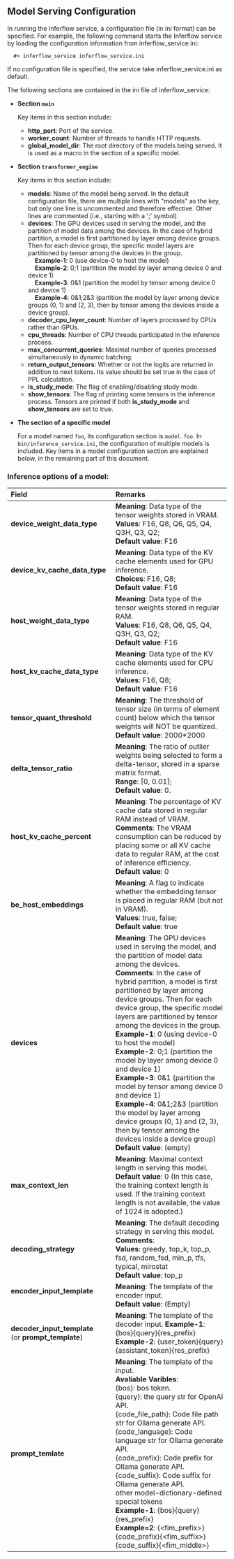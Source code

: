 ## Model Serving Configuration

In running the Inferflow service, a configuration file (in ini format) can be specified.
For example, the following command starts the Inferflow service by loading the configuration information from inferflow_service.ini:
  ```
    #> inferflow_service inferflow_service.ini
  ```

If no configuration file is specified, the service take inferflow_service.ini as default.

The following sections are contained in the ini file of inferflow_service:

* **Section ```main```**

  Key items in this section include:
    - **http_port**: Port of the service.
    - **worker_count**: Number of threads to handle HTTP requests.
    - **global_model_dir**: The root directory of the models being served. It is used as a macro in the section of a specific model.

* **Section ```transformer_engine```**

  Key items in this section include:
    - **models**: Name of the model being served. In the default configuration file, there are multiple lines with "models" as the key, but only one line is uncommented  and therefore effective. Other lines are commented (i.e., starting with a ';' symbol).
    - **devices**: The GPU devices used in serving the model, and the partition of model data among the devices. In the case of hybrid partition, a model is first partitioned by layer among device groups. Then for each device group, the specific model layers are partitioned by tensor among the devices in the group.
    <br>&nbsp;&nbsp;&nbsp;&nbsp;**Example-1**: 0 (use device-0 to host the model)
    <br>&nbsp;&nbsp;&nbsp;&nbsp;**Example-2**: 0;1 (partition the model by layer among device 0 and device 1)
    <br>&nbsp;&nbsp;&nbsp;&nbsp;**Example-3**: 0&1 (partition the model by tensor among device 0 and device 1)
    <br>&nbsp;&nbsp;&nbsp;&nbsp;**Example-4**: 0&1;2&3 (partition the model by layer among device groups (0, 1) and (2, 3), then by tensor among the devices inside a device group).
    - **decoder_cpu_layer_count**: Number of layers processed by CPUs rather than GPUs.
    - **cpu_threads**: Number of CPU threads participated in the inference process.
    - **max_concurrent_queries**: Maximal number of queries processed simultaneously in dynamic batching.
    - **return_output_tensors**: Whether or not the logits are returned in addition to next tokens. Its value should be set true in the case of PPL calculation.
    - **is_study_mode**: The flag of enabling/disabling study mode.
    - **show_tensors**: The flag of printing some tensors in the inference process. Tensors are printed if both **is_study_mode** and **show_tensors** are set to true.

* **The section of a specific model**

  For a model named ```foo```, its configuration section is ```model.foo```.
  In ```bin/inference_service.ini```, the configuration of multiple models is included.
  Key items in a model configuration section are explained below, in the remaining part of this document.

### Inference options of a model:

| Field | Remarks |
|:---------|:---------|
| **device_weight_data_type** | **Meaning**: Data type of the tensor weights stored in VRAM. <br>**Values**: F16, Q8, Q6, Q5, Q4, Q3H, Q3, Q2;<br>**Default value**: F16 |
| **device_kv_cache_data_type** | **Meaning**: Data type of the KV cache elements used for GPU inference.<br>**Choices**: F16, Q8;<br>**Default value**: F16 |
| **host_weight_data_type** | **Meaning**: Data type of the tensor weights stored in regular RAM. <br>**Values**: F16, Q8, Q6, Q5, Q4, Q3H, Q3, Q2;<br>**Default value**: F16 |
| **host_kv_cache_data_type** | **Meaning**: Data type of the KV cache elements used for CPU inference. <br>**Values**: F16, Q8;<br>**Default value**: F16 |
| **tensor_quant_threshold** | **Meaning**: The threshold of tensor size (in terms of element count) below which the tensor weights will NOT be quantized.<br>**Default value**: 2000*2000 |
| **delta_tensor_ratio** | **Meaning**: The ratio of outlier weights being selected to form a delta-tensor, stored in a sparse matrix format. <br>**Range**: [0, 0.01];<br>**Default value**: 0. |
| **host_kv_cache_percent** | **Meaning**: The percentage of KV cache data stored in regular RAM instead of VRAM.<br>**Comments**: The VRAM consumption can be reduced by placing some or all KV cache data to regular RAM, at the cost of inference efficiency. <br>**Default value**: 0 |
| **be_host_embeddings** | **Meaning**: A flag to indicate whether the embedding tensor is placed in regular RAM (but not in VRAM).<br>**Values**: true, false;<br>**Default value**: true |
| **devices** | **Meaning**: The GPU devices used in serving the model, and the partition of model data among the devices.<br>**Comments**: In the case of hybrid partition, a model is first partitioned by layer among device groups. Then for each device group, the specific model layers are partitioned by tensor among the devices in the group. <br>**Example-1**: 0 (using device-0 to host the model) <br>**Example-2**: 0;1 (partition the model by layer among device 0 and device 1) <br>**Example-3**: 0&1 (partition the model by tensor among device 0 and device 1) <br>**Example-4**: 0&1;2&3 (partition the model by layer among device groups (0, 1) and (2, 3), then by tensor among the devices inside a device group) <br>**Default value**: (empty) |
| **max_context_len** | **Meaning**: Maximal context length in serving this model.<br>**Default value**: 0 (In this case, the training context length is used. If the training context length is not available, the value of 1024 is adopted.) |
| **decoding_strategy** | **Meaning**: The default decoding strategy in serving this model. <br>**Comments**: <br>**Values**: greedy, top_k, top_p, fsd, random_fsd, min_p, tfs, typical, mirostat <br>**Default value**: top_p |
| **encoder_input_template** &nbsp;&nbsp;&nbsp;&nbsp;&nbsp;&nbsp;&nbsp;&nbsp;&nbsp;&nbsp;&nbsp;&nbsp;&nbsp;&nbsp;&nbsp;&nbsp;&nbsp;&nbsp;&nbsp;&nbsp;&nbsp;&nbsp;&nbsp; | **Meaning**: The template of the encoder input. <br>**Default value**: (Empty) |
| **decoder_input_template**<br>(or **prompt_template**) | **Meaning**: The template of the decoder input. **Example-1**: {bos}{query}{res_prefix} <br>**Example-2**: {user_token}{query}{assistant_token}{res_prefix} |
| **prompt_temlate** | **Meaning**: The template of the input. <br> **Avaliable Varibles**: <br> {bos}: bos token.<br>{query}: the query str for OpenAI API.<br>{code_file_path}: Code file path str for Ollama generate API. <br>{code_language}: Code language str for Ollama generate API.<br>{code_prefix}: Code prefix for Ollama generate API.<br>{code_suffix}: Code suffix for Ollama generate API. <br> other model-dictionary-defined special tokens<br> **Example-1**: {bos}{query}{res_prefix} <br> **Example=2**: {<fim_prefix>}{code_prefix}{<fim_suffix>}{code_suffix}{<fim_middle>}|
